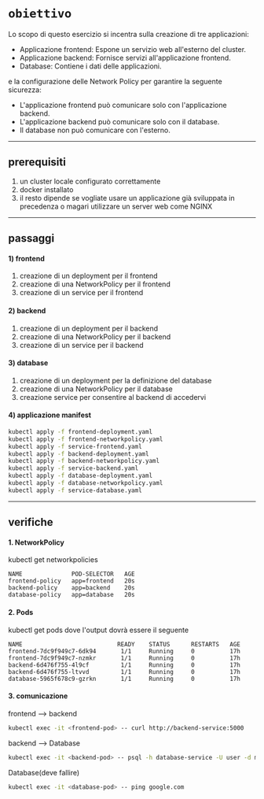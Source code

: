 # `obiettivo`
Lo scopo di questo esercizio si incentra sulla creazione di tre applicazioni:
- Applicazione frontend: Espone un servizio web all'esterno del cluster.
- Applicazione backend: Fornisce servizi all'applicazione frontend.
- Database: Contiene i dati delle applicazioni.

e la configurazione delle Network Policy per garantire la seguente sicurezza:
- L'applicazione frontend può comunicare solo con l'applicazione backend.
- L'applicazione backend può comunicare solo con il database.
- Il database non può comunicare con l'esterno.

---

## prerequisiti

1. un cluster locale configurato correttamente
2. docker installato
3. il resto dipende se vogliate usare un applicazione già sviluppata in precedenza o magari utilizzare un server web come NGINX
---
## passaggi
#### 1) frontend
1. creazione di un deployment per il frontend
2. creazione di una NetworkPolicy per il frontend
3. creazione di un service per il frontend
#### 2) backend
1. creazione di un deployment per il backend
2. creazione di una NetworkPolicy per il backend
3. creazione di un service per il backend
#### 3) database
1. creazione di un deployment per la definizione del database
2. creazione di una NetworkPolicy per il database
3. creazione service per consentire al backend di accedervi
#### 4) applicazione manifest
```bash
kubectl apply -f frontend-deployment.yaml
kubectl apply -f frontend-networkpolicy.yaml
kubectl apply -f service-frontend.yaml
kubectl apply -f backend-deployment.yaml
kubectl apply -f backend-networkpolicy.yaml
kubectl apply -f service-backend.yaml
kubectl apply -f database-deployment.yaml
kubectl apply -f database-networkpolicy.yaml
kubectl apply -f service-database.yaml
```
---
## verifiche
#### 1. NetworkPolicy
kubectl get networkpolicies

    NAME              POD-SELECTOR   AGE
    frontend-policy   app=frontend   20s
    backend-policy    app=backend    20s
    database-policy   app=database   20s
#### 2. Pods
kubectl get pods dove l'output dovrà essere il seguente

    NAME                           READY    STATUS      RESTARTS   AGE 
    frontend-7dc9f949c7-6dk94       1/1     Running     0          17h
    frontend-7dc9f949c7-nzmkr       1/1     Running     0          17h
    backend-6d476f755-4l9cf         1/1     Running     0          17h      
    backend-6d476f755-ltvvd         1/1     Running     0          17h
    database-5965f678c9-gzrkn       1/1     Running     0          17h
#### 3. comunicazione
frontend --> backend
```bash
kubectl exec -it <frontend-pod> -- curl http://backend-service:5000
```
backend --> Database
```bash
kubectl exec -it <backend-pod> -- psql -h database-service -U user -d mydb
```
Database(deve fallire)
```bash
kubectl exec -it <database-pod> -- ping google.com
```





